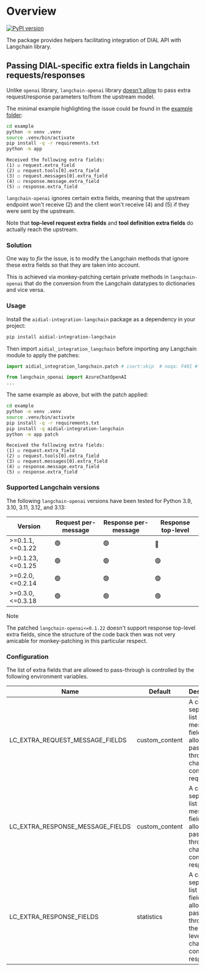 # Overview

[![PyPI version](https://img.shields.io/pypi/v/aidial-integration-langchain.svg)](https://pypi.org/project/aidial-integration-langchain/)

The package provides helpers facilitating integration of DIAL API with Langchain library.

## Passing DIAL-specific extra fields in Langchain requests/responses

Unlike `openai` library, `langchain-openai` library [doesn't allow](https://github.com/langchain-ai/langchain/issues/26617) to pass extra request/response parameters to/from the upstream model.

The minimal example highlighting the issue could be found in the [example folder](https://github.com/epam/ai-dial-integration-langchain-python/tree/development/example):

```sh
cd example
python -m venv .venv
source .venv/bin/activate
pip install -q -r requirements.txt
python -m app
```

```text
Received the following extra fields:
(1) ☑ request.extra_field
(2) ☑ request.tools[0].extra_field
(3) ☐ request.messages[0].extra_field
(4) ☐ response.message.extra_field
(5) ☐ response.extra_field
```

`langchain-openai` ignores certain extra fields, meaning that the upstream endpoint won't receive (2) and the client won't receive (4) and (5) if they were sent by the upstream.

Note that **top-level request extra fields** and **tool definition extra fields** do actually reach the upstream.

### Solution

One way to *fix* the issue, is to modify the Langchain methods that ignore these extra fields so that they are taken into account.

This is achieved via monkey-patching certain private methods in `langchain-openai` that do the conversion from the Langchain datatypes to dictionaries and vice versa.

### Usage

Install the `aidial-integration-langchain` package as a dependency in your project:

```sh
pip install aidial-integration-langchain
```

Then import `aidial_integration_langchain` before importing any Langchain module to apply the patches:

```python
import aidial_integration_langchain.patch # isort:skip  # noqa: F401 # type: ignore

from langchain_openai import AzureChatOpenAI
...
```

The same example as above, but with the patch applied:

```sh
cd example
python -m venv .venv
source .venv/bin/activate
pip install -q -r requirements.txt
pip install -q aidial-integration-langchain
python -m app patch
```

```text
Received the following extra fields:
(1) ☑ request.extra_field
(2) ☑ request.tools[0].extra_field
(3) ☑ request.messages[0].extra_field
(4) ☑ response.message.extra_field
(5) ☑ response.extra_field
```

### Supported Langchain versions

The following `langchain-openai` versions have been tested for Python 3.9, 3.10, 3.11, 3.12, and 3.13:

|Version|Request per-message|Response per-message|Response top-level|
|---|---|---|---|
|>=0.1.1,<=0.1.22|🟢|🟢|🔴|
|>=0.1.23,<=0.1.25|🟢|🟢|🟢|
|>=0.2.0,<=0.2.14|🟢|🟢|🟢|
|>=0.3.0,<=0.3.18|🟢|🟢|🟢|

> [!NOTE]
> The patched `langchain-openai<=0.1.22` doesn't support response top-level extra fields, since the structure of the code back then was not very amicable for monkey-patching in this particular respect.

### Configuration

The list of extra fields that are allowed to pass-through is controlled by the following environment variables.

|Name|Default|Description|
|---|---|---|
|LC_EXTRA_REQUEST_MESSAGE_FIELDS|custom_content|A comma-separated list of extra message fields allowed to pass-through in chat completion requests.|
|LC_EXTRA_RESPONSE_MESSAGE_FIELDS|custom_content|A comma-separated list of extra message fields allowed to pass-through in chat completion responses.|
|LC_EXTRA_RESPONSE_FIELDS|statistics|A comma-separated list of extra fields allowed to pass-through on the top-level of the chat completion responses.|
